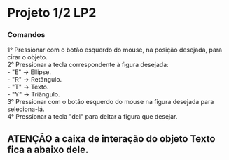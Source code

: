 # Projeto 1/2 LP2
### Comandos
 1° Pressionar com o botão esquerdo do mouse, na posição desejada, para cirar o objeto.  
 2° Pressionar a tecla correspondente à figura desejada:  
          - "E" -> Ellipse.  
          - "R" -> Retângulo.  
          - "T" -> Texto.  
          - "Y" -> Triângulo.  
 3° Pressionar com o botão esquerdo do mouse na figura desejada para seleciona-lá.  
 4° Pressionar a tecla "del" para deltar a figura que desejar.  
 ## ATENÇÃO a caixa de interação do objeto Texto fica a abaixo dele.  
